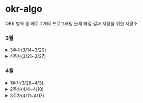 # okr-algo
OKR 항목 중 매주 2개의 프로그래밍 문제 해결 결과 저장을 위한 저장소


### 3월 
<details>
<summary>3주차(3/14~3/20)</summary>
<div>       
1. 프로그래머스/로또의 최고 순위와 최저 순위 - https://programmers.co.kr/learn/courses/30/lessons/77484
<br>
2. 프로그래머스/신규 아이디 추천 - https://programmers.co.kr/learn/courses/30/lessons/72410
</div>
</details>
<details>
<summary>4주차(3/21~3/27)</summary>
<div>       
1. 프로그래머스/완주하지 못한 선수 - https://programmers.co.kr/learn/courses/30/lessons/42576
<br>
2. 프로그래머스/모의고사 - https://programmers.co.kr/learn/courses/30/lessons/42840
</div>
</details>

### 4월
<details>
<summary>1주차(3/28~4/3)</summary>
<div>       
1. 프로그래머스/H-Index - https://programmers.co.kr/learn/courses/30/lessons/42747
<br>
2. 프로그래머스/영어끝말잇기 - https://programmers.co.kr/learn/courses/30/lessons/12981
</div>
</details>
<details>
<summary>2주차(4/4~4/10)</summary>
<div>       
1. 프로그래머스/N진수 게임 - https://programmers.co.kr/learn/courses/30/lessons/17687
<br>
2. 프로그래머스/캐시 - https://programmers.co.kr/learn/courses/30/lessons/17680
</div>
</details>
<details>
<summary>3주차(4/11~4/17)</summary>
<div>       
1. 프로그래머스/예산 - https://programmers.co.kr/learn/courses/30/lessons/12982
<br>
2. 프로그래머스/전화번호 목록 - https://programmers.co.kr/learn/courses/30/lessons/42577
</div>
</details>
